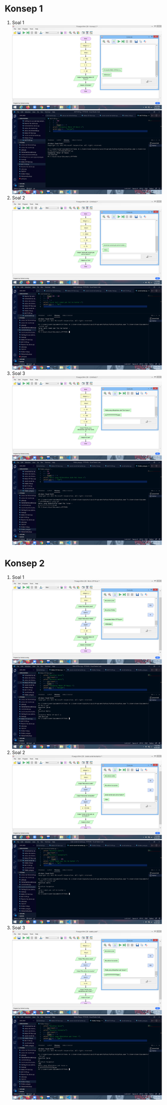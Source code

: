 # Konsep 1
1. Soal 1
![image](https://github.com/IsmedQalyubi/7.Tugas-Individu/blob/main/Screenshot%20(113).png) 
![image](https://github.com/IsmedQalyubi/7.Tugas-Individu/blob/main/Screenshot%20(114).png)
2. Soal 2
![image](https://github.com/IsmedQalyubi/7.Tugas-Individu/blob/main/Screenshot%20(115).png) 
![image](https://github.com/IsmedQalyubi/7.Tugas-Individu/blob/main/Screenshot%20(116).png) 
3. Soal 3
![image](https://github.com/IsmedQalyubi/7.Tugas-Individu/blob/main/Screenshot%20(117).png) 
![image](https://github.com/IsmedQalyubi/7.Tugas-Individu/blob/main/Screenshot%20(118).png) 
# Konsep 2
1. Soal 1
![image](https://github.com/IsmedQalyubi/7.Tugas-Individu/blob/main/Screenshot%20(119).png) 
![image](https://github.com/IsmedQalyubi/7.Tugas-Individu/blob/main/Screenshot%20(120).png) 
2. Soal 2
![image](https://github.com/IsmedQalyubi/7.Tugas-Individu/blob/main/Screenshot%20(121).png) 
![image](https://github.com/IsmedQalyubi/7.Tugas-Individu/blob/main/Screenshot%20(122).png) 
3. Soal 3
![image](https://github.com/IsmedQalyubi/7.Tugas-Individu/blob/main/Screenshot%20(123).png) 
![image](https://github.com/IsmedQalyubi/7.Tugas-Individu/blob/main/Screenshot%20(124).png) 

